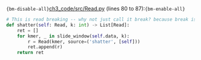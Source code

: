 `{bm-disable-all}`[ch3_code/src/Read.py](ch3_code/src/Read.py) (lines 80 to 87):`{bm-enable-all}`

```python
# This is read breaking -- why not just call it break? because break is a reserved keyword.
def shatter(self: Read, k: int) -> List[Read]:
    ret = []
    for kmer, _ in slide_window(self.data, k):
        r = Read(kmer, source=('shatter', [self]))
        ret.append(r)
    return ret
```